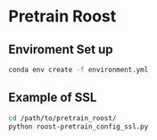 # Pretrain Roost

## Enviroment Set up

```sh
conda env create -f environment.yml
```

## Example of SSL
```sh
cd /path/to/pretrain_roost/
python roost-pretrain_config_ssl.py
```